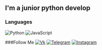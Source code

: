 ## I'm a junior python develop

### Languages
![Python](https://img.shields.io/badge/-Python-000?style=for-the-badge&logo=python)
![JavaScript](https://img.shields.io/badge/-JavaScript-000?style=for-the-badge&logo=JavaScript)

###Follow Me
[![Vk](https://img.shields.io/badge/-Vk-000?style=for-the-badge&logo=vk)](https://vk.com/k9xta_boxing)
[![Telegram](https://img.shields.io/badge/-Telegram-000?style=for-the-badge&logo=Telegram)](https://t.me/xybyynka)
[![Instagram](https://img.shields.io/badge/-Instagram-000?style=for-the-badge&logo=Instagram)](https://instagram.com/_xybyyn?igshid=9pyq1al1ifxt)
